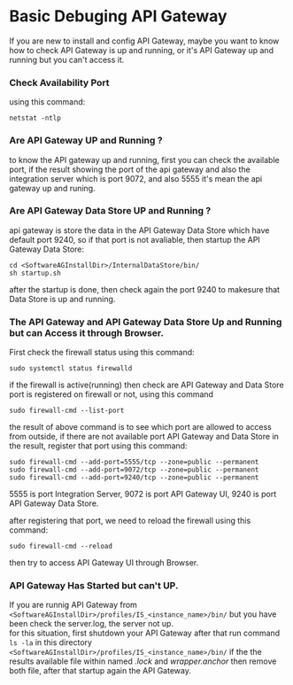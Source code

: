 # Basic Debuging API Gateway
If you are new to install and config API Gateway, maybe you want to know how to check API Gateway is up and running, or it's API Gateway up and running but you can't access it.


### Check Availability Port 
using this command:
```
netstat -ntlp
```


### Are API Gateway UP and Running ?
to know the API gateway up and running, first you can check the available port,
if the result showing the port of the api gateway and also the integration server which is port 9072, and also 5555 it's mean the api gateway up and runing. 


### Are API Gateway Data Store UP and Running ?
api gateway is store the data in the API Gateway Data Store which have default port 9240, so if that port is not avaliable, then startup the API Gateway Data Store:
```
cd <SoftwareAGInstallDir>/InternalDataStore/bin/
sh startup.sh 
```
after the startup is done, then check again the port 9240 to makesure that Data Store is up and running.

### The API Gateway and API Gateway Data Store Up and Running but can Access it through Browser.
First check the firewall status using this command:
```
sudo systemctl status firewalld
```
if the firewall is active(running) then check are API Gateway and Data Store port is registered on firewall or not, using this command
```
sudo firewall-cmd --list-port
```
the result of above command is to see which port are allowed to access from outside, if there are not available port API Gateway and Data Store in the result, register that port using this command:
```
sudo firewall-cmd --add-port=5555/tcp --zone=public --permanent
sudo firewall-cmd --add-port=9072/tcp --zone=public --permanent
sudo firewall-cmd --add-port=9240/tcp --zone=public --permanent
```
5555 is port Integration Server,
9072 is port API Gateway UI,
9240 is port API Gateway Data Store. <br>

after registering that port, we need to reload the firewall using this command:
```
sudo firewall-cmd --reload
```

then try to access API Gateway UI through Browser.


### API Gateway Has Started but can't UP.
If you are runnig API Gateway from ```<SoftwareAGInstallDir>/profiles/IS_<instance_name>/bin/``` but you have been check the server.log, the server not up. \
for this situation, first shutdown your API Gateway after that run command ```ls -la``` 
in this directory ```<SoftwareAGInstallDir>/profiles/IS_<instance_name>/bin/``` 
if the the results available file within named *.lock* and *wrapper.anchor* then remove both file, after that startup again the API Gateway.